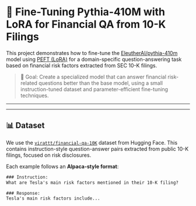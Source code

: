 # 🧠 Fine-Tuning Pythia-410M with LoRA for Financial QA from 10-K Filings

This project demonstrates how to fine-tune the [EleutherAI/pythia-410m](https://huggingface.co/EleutherAI/pythia-410m) model using [PEFT (LoRA)](https://github.com/huggingface/peft) for a domain-specific question-answering task based on financial risk factors extracted from SEC 10-K filings.

> 🚀 Goal: Create a specialized model that can answer financial risk-related questions better than the base model, using a small instruction-tuned dataset and parameter-efficient fine-tuning techniques.

---

---

## 📊 Dataset

We use the [`virattt/financial-qa-10K`](https://huggingface.co/datasets/virattt/financial-qa-10K) dataset from Hugging Face. This contains instruction-style question-answer pairs extracted from public 10-K filings, focused on risk disclosures.

Each example follows an **Alpaca-style format**:

```txt
### Instruction:
What are Tesla's main risk factors mentioned in their 10-K filing?

### Response:
Tesla's main risk factors include...
